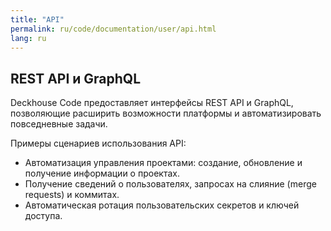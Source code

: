 ```yaml
---
title: "API"
permalink: ru/code/documentation/user/api.html 
lang: ru
---
```


## REST API и GraphQL

Deckhouse Code предоставляет интерфейсы REST API и GraphQL, позволяющие расширить возможности платформы и автоматизировать повседневные задачи.  

Примеры сценариев использования API:

- Автоматизация управления проектами: создание, обновление и получение информации о проектах.
- Получение сведений о пользователях, запросах на слияние (merge requests) и коммитах.
- Автоматическая ротация пользовательских секретов и ключей доступа.
